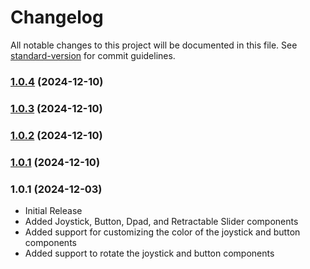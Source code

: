# Changelog

All notable changes to this project will be documented in this file. See [standard-version](https://github.com/conventional-changelog/standard-version) for commit guidelines.

### [1.0.4](https://github.com/CypherpunkSamurai/on-screen-controllers/compare/v1.0.3...v1.0.4) (2024-12-10)

### [1.0.3](https://github.com/CypherpunkSamurai/on-screen-controllers/compare/v1.0.2...v1.0.3) (2024-12-10)

### [1.0.2](https://github.com/CypherpunkSamurai/on-screen-controllers/compare/v1.0.1...v1.0.2) (2024-12-10)

### [1.0.1](https://github.com/CypherpunkSamurai/on-screen-controllers/compare/v1.0.0...v1.0.1) (2024-12-10)

### 1.0.1 (2024-12-03)

- Initial Release
- Added Joystick, Button, Dpad, and Retractable Slider components
- Added support for customizing the color of the joystick and button components
- Added support to rotate the joystick and button components
